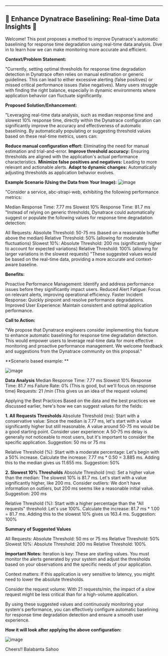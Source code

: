----------------------------------------------------------------------
  🚀 Enhance Dynatrace Baselining: Real-time Data Insights  🚀
----------------------------------------------------------------------

  Welcome! This post proposes a method to improve Dynatrace's
  automatic baselining for response time degradation using
  real-time data analysis. Dive in to learn how we can make
  monitoring more accurate and efficient.

**Context/Problem Statement:**

"Currently, setting optimal thresholds for response time degradation detection in Dynatrace often relies on manual estimation or generic guidelines. This can lead to either excessive alerting (false positives) or missed critical performance issues (false negatives). Many users struggle with finding the right balance, especially in dynamic environments where application behavior can fluctuate significantly.

**Proposed Solution/Enhancement:**

"Leveraging real-time data analysis, such as median response time and slowest 10% response time, directly within the Dynatrace configuration can significantly improve the accuracy and effectiveness of automatic baselining. By automatically populating or suggesting threshold values based on these real-time metrics, users can:

**Reduce manual configuration effort:** Eliminating the need for manual estimation and trial-and-error.
**Improve threshold accuracy:** Ensuring thresholds are aligned with the application's actual performance characteristics.
**Minimize false positives and negatives:** Leading to more relevant and actionable alerts.
**Adapt to dynamic changes:** Automatically adjusting thresholds as application behavior evolves.

**Example Scenario (Using the Data from Your Image):**
![image](https://github.com/user-attachments/assets/6178f064-ecbc-4ed0-b5d9-d6f3525092c0)

"Consider a service, abc-strapi-web, exhibiting the following performance metrics:

Median Response Time: 7.77 ms
Slowest 10% Response Time: 81.7 ms
"Instead of relying on generic thresholds, Dynatrace could automatically suggest or populate the following values for response time degradation detection:

All Requests:
Absolute Threshold: 50-75 ms (based on a reasonable buffer above the median)
Relative Threshold: 50% (allowing for moderate fluctuations)
Slowest 10%:
Absolute Threshold: 200 ms (significantly higher to account for expected variations)
Relative Threshold: 100% (allowing for larger variations in the slowest requests)
"These suggested values would be based on the real-time data, providing a more accurate and context-aware baseline.

**Benefits:**

Proactive Performance Management: Identify and address performance issues before they significantly impact users.
Reduced Alert Fatigue: Focus on relevant alerts, improving operational efficiency.
Faster Incident Response: Quickly pinpoint and resolve performance degradations.
Improved User Experience: Maintain consistent and optimal application performance.

**Call to Action:**

"We propose that Dynatrace engineers consider implementing this feature to enhance automatic baselining for response time degradation detection. This would empower users to leverage real-time data for more effective monitoring and proactive performance management. We welcome feedback and suggestions from the Dynatrace community on this proposal."

**Scenario based example: **

![image](https://github.com/user-attachments/assets/821f651f-1f55-4c78-a7b0-38a5dcd9f824)



**Data Analysis**
Median Response Time: 7.77 ms
Slowest 10% Response Time: 81.7 ms
Failure Rate: 0% (This is good, but we'll focus on response time)
Requests: 21 /min (This gives us an idea of the request volume)


Applying the Best Practices
Based on the data and the best practices we discussed earlier, here's how we can suggest values for the fields:

**1. All Requests Thresholds**
Absolute Threshold (ms):
Start with a conservative value: Since the median is 7.77 ms, let's start with a value significantly higher but still reasonable.  A value around 50-75 ms would be a good starting point.
Consider user experience: A 50-75 ms delay is generally not noticeable to most users, but it's important to consider the specific application.
Suggestion: 50 ms or 75 ms


Relative Threshold (%):
Start with a moderate percentage: Let's begin with a 50% increase.
Calculate the increase: 7.77 ms * 0.50 = 3.885 ms.  Adding this to the median gives us 11.655 ms.
Suggestion: 50%


**2. Slowest 10% Thresholds**
Absolute Threshold (ms):
Set a higher value than the median: The slowest 10% is 81.7 ms. Let's start with a value significantly higher, like 200 ms.
Consider outliers: We don't have information on outliers, but 200 ms seems like a reasonable initial value.
Suggestion: 200 ms


Relative Threshold (%):
Start with a higher percentage than the "All requests" threshold: Let's use 100%.
Calculate the increase: 81.7 ms * 1.00 = 81.7 ms. Adding this to the slowest 10% gives us 163.4 ms.
Suggestion: 100%


**Summary of Suggested Values**

All Requests:
Absolute Threshold: 50 ms or 75 ms
Relative Threshold: 50%
Slowest 10%:
Absolute Threshold: 200 ms
Relative Threshold: 100%


**Important Notes:**
Iteration is key: These are starting values. You must monitor the alerts generated by your system and adjust the thresholds based on your observations and the specific needs of your application.

Context matters: If this application is very sensitive to latency, you might need to lower the absolute thresholds.

Consider the request volume: With 21 requests/min, the impact of a slow request might be less critical than for a high-volume application.

By using these suggested values and continuously monitoring your system's performance, you can effectively configure automatic baselining for response time degradation detection and ensure a smooth user experience.
 

**How it will look after applying the above configuration:**

![image](https://github.com/user-attachments/assets/34f92244-9ecd-45fc-ae1e-18b9b18897b4)


Cheers!!
Balabanta Sahoo

